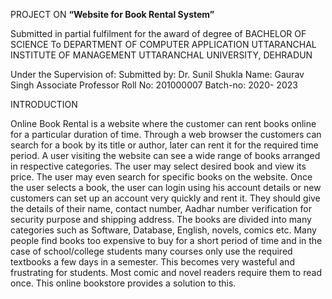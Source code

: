 PROJECT ON **“Website for Book Rental System”**

Submitted in partial fulfilment for the award of degree of
BACHELOR OF SCIENCE To DEPARTMENT OF COMPUTER APPLICATION UTTARANCHAL INSTITUTE OF MANAGEMENT UTTARANCHAL UNIVERSITY, DEHRADUN
 

Under the Supervision of:                                Submitted by:
Dr. Sunil Shukla                                          Name: Gaurav Singh 
Associate Professor                                       Roll No: 201000007
                                                          Batch-no: 2020- 2023



INTRODUCTION 

Online Book Rental is a website where the customer can rent books online for a particular duration of time. Through a web browser the customers can search for a book by its title or author, later can  rent it for the required time period.
 A user visiting the website can see a wide range of books arranged in respective categories. The user may select desired book and view its price. The user may even search for specific books on the website. Once the user selects a book, the user can login using his account details or new customers can set up an account very quickly and rent it. They should give the details of their name, contact number, Aadhar number verification for security purpose and shipping address. The books are divided into many categories such as  Software, Database, English, novels, comics etc. 
Many people find books too expensive to buy for a short period of time and in the case of school/college students many courses only use the required textbooks a few days in a semester. This becomes very wasteful and frustrating for students. Most comic and novel readers require them to read once. This online bookstore provides a solution to this. 
